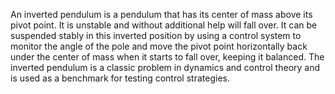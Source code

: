 An inverted pendulum is a pendulum that has its center of mass above its pivot
point. It is unstable and without additional help will fall over. It can be suspended
stably in this inverted position by using a control system to monitor the angle of the
pole and move the pivot point horizontally back under the center of mass when it
starts to fall over, keeping it balanced. The inverted pendulum is a classic problem
in dynamics and control theory and is used as a benchmark for testing control
strategies.
